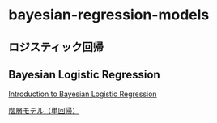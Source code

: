 # bayesian-regression-models

## ロジスティック回帰

## Bayesian Logistic Regression

[Introduction to Bayesian Logistic Regression](https://towardsdatascience.com/introduction-to-bayesian-logistic-regression-7e39a0bae691)

[階層モデル（単回帰）
](https://stats.biopapyrus.jp/bayesian-statistics/estimation/hierarchical-model.html)
